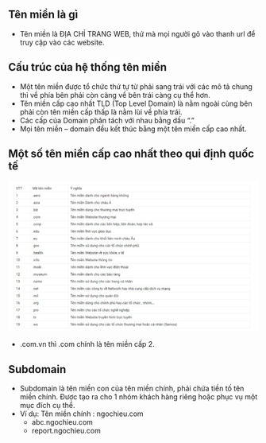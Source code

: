 ## Tên miền là gì
- Tên miền là ĐỊA CHỈ TRANG WEB, thứ mà mọi người gõ vào thanh url để truy cập vào các website.
## Cấu trúc của hệ thống tên miền
- Một tên miền được tổ chức thứ tự từ phải sang trái với các mô tả chung thì về phía bên phải còn càng về bên trái càng cụ thể hơn.
- Tên miền cấp cao nhất TLD (Top Level Domain) là nằm ngoài cùng bên phải còn tên miền cấp thấp là nằm lùi về phía trái.
- Các cấp của Domain phân tách với nhau bằng dấu “.”
- Mọi tên miền – domain đều kết thúc bằng một tên miền cấp cao nhất.
## Một số tên miền cấp cao nhất theo qui định quốc tế 
<img src="image/1.PNG">

- .com.vn thì .com chính là tên miền cấp 2.

## Subdomain
- Subdomain là tên miền con của tên miền chính, phải chứa tiền tố tên miền chính. Được tạo ra cho 1 nhóm khách hàng riêng hoặc phục vụ một mục đích cụ thể.
- Ví dụ: Tên miền chính : ngochieu.com
    + abc.ngochieu.com
    + report.ngochieu.com